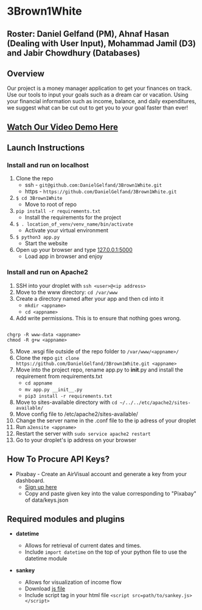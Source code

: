 # 3Brown1White

## Roster: Daniel Gelfand (PM), Ahnaf Hasan (Dealing with User Input), Mohammad Jamil (D3) and Jabir Chowdhury (Databases)

## Overview 

Our project is a money manager application to get your finances on track. Use our tools to input your goals such as a dream car or vacation. Using your financial information such as income, balance, and daily expenditures, we suggest what can be cut out to get you to your goal faster than ever!

## [Watch Our Video Demo Here](https://youtu.be/OF1cJb6Q8jk)

## Launch Instructions

### Install and run on localhost

1. Clone the repo
    * ssh - `git@github.com:DanielGelfand/3Brown1White.git`
    * https - `https://github.com/DanielGelfand/3Brown1White.git`
2. `$ cd 3Brown1White`
   * Move to root of repo
3. `pip install -r requirements.txt`
    * Install the requirements for the project
4.  `$ . location_of_venv/venv_name/bin/activate`
    * Activate your virtual environment
5. `$ python3 app.py`
    * Start the website
7. Open up your browser and type [127.0.0.1:5000](http://127.0.0.1:5000/)
    * Load app in browser and enjoy

### Install and run on Apache2

1. SSH into your droplet with `ssh <user>@<ip address>`
2. Move to the www directory: `cd /var/www`
3. Create a directory named after your app and then cd into it
    * `mkdir <appname>`
    * `cd <appname>`
4. Add write permissions. This is to ensure that nothing goes wrong.
```

chgrp -R www-data <appname>
chmod -R g+w <appname>

```
5. Move <appname>.wsgi file outside of the repo folder to `/var/www/<appname>/`
6. Clone the repo `git clone https://github.com/DanielGelfand/3Brown1White.git <appname>`
7. Move into the project repo, rename app.py to __init__.py and install the requirement from requirements.txt
    * `cd appname`
    * `mv app.py __init__.py`
    * `pip3 install -r requirements.txt`
8. Move to sites-available directory with `cd ~/../../etc/apache2/sites-available/` 
9. Move config file to /etc/apache2/sites-available/
10. Change the server name in the <appname>.conf file to the ip adress of your droplet
11. Run `a2ensite <appname>`
12. Restart the server with `sudo service apache2 restart`
13. Go to your droplet's ip address on your browser

 ## How To Procure API Keys?

 * Pixabay - Create an AirVisual account and generate a key from your dashboard.
    * [Sign up here](https://pixabay.com/service/about/api/)
    * Copy and paste given key into the value corresponding to "Pixabay" of data/keys.json
    
## Required modules and plugins
* **datetime**
   * Allows for retrieval of current dates and times.
   * Include `import datetime` on the top of your python file to use the datetime module
   
* **sankey**
   * Allows for visualization of income flow
   * Download [js file](https://github.com/d3/d3-sankey/releases/tag/v0.9.1)
   * Include script tag in your html file `<script src=path/to/sankey.js></script>`
   
  


